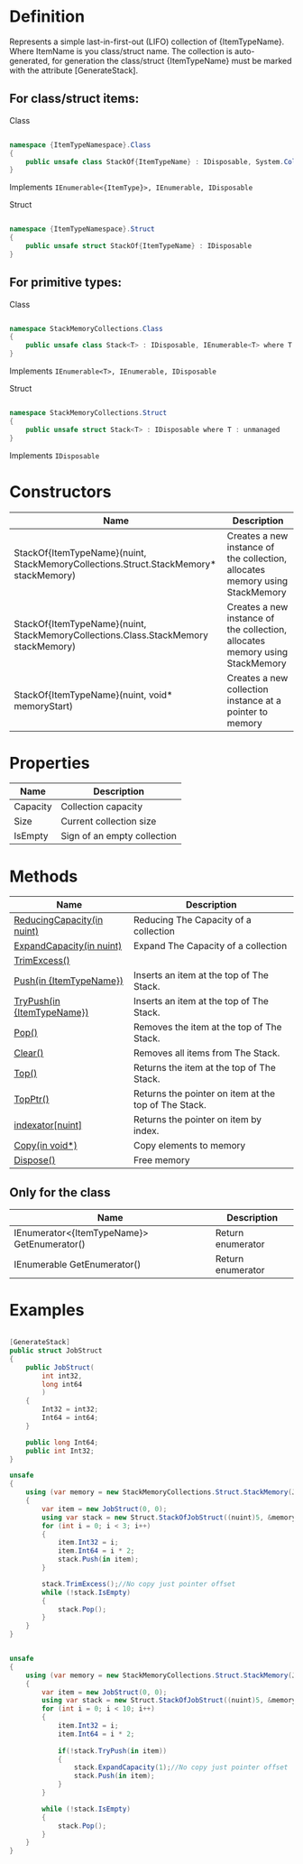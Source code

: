 # Definition
Represents a simple last-in-first-out (LIFO) collection of {ItemTypeName}. Where ItemName is you class/struct name.
The collection is auto-generated, for generation the class/struct {ItemTypeName} must be marked with the attribute [GenerateStack].

## For class/struct items:
Class
```C#

namespace {ItemTypeNamespace}.Class
{
    public unsafe class StackOf{ItemTypeName} : IDisposable, System.Collections.Generic.IEnumerable<{ItemType}>
}

```
Implements
`IEnumerable<{ItemType}>, IEnumerable, IDisposable`

Struct
```C#

namespace {ItemTypeNamespace}.Struct
{
    public unsafe struct StackOf{ItemTypeName} : IDisposable
}

```

## For primitive types:
Class
```C#

namespace StackMemoryCollections.Class
{
    public unsafe class Stack<T> : IDisposable, IEnumerable<T> where T : unmanaged
}

```
Implements
`IEnumerable<T>, IEnumerable, IDisposable`

Struct
```C#

namespace StackMemoryCollections.Struct
{
    public unsafe struct Stack<T> : IDisposable where T : unmanaged
}

```


Implements
`IDisposable`

# Constructors

| Name | Description |
| ------------- | ------------- |
| StackOf{ItemTypeName}(nuint, StackMemoryCollections.Struct.StackMemory* stackMemory)  | Creates a new instance of the collection, allocates memory using StackMemory |
| StackOf{ItemTypeName}(nuint, StackMemoryCollections.Class.StackMemory stackMemory)  | Creates a new instance of the collection, allocates memory using StackMemory |
| StackOf{ItemTypeName}(nuint, void* memoryStart)  | Creates a new collection instance at a pointer to memory |

# Properties

| Name | Description |
| ------------- | ------------- |
| Capacity  | Сollection capacity |
| Size  | Current collection size |
| IsEmpty  | Sign of an empty collection |

# Methods


| Name | Description |
| ------------- | ------------- |
| [ReducingCapacity(in nuint)](https://github.com/SoftStoneDevelop/StackMemoryCollections/blob/main/Documentation/Stack/ReducingCapacity.md)  | Reducing The Capacity of a collection |
| [ExpandCapacity(in nuint)](https://github.com/SoftStoneDevelop/StackMemoryCollections/blob/main/Documentation/Stack/ExpandCapacity.md)  | Expand The Capacity of a collection |
| [TrimExcess()](https://github.com/SoftStoneDevelop/StackMemoryCollections/blob/main/Documentation/Stack/TrimExcess.md)  |  |
| [Push(in {ItemTypeName})](https://github.com/SoftStoneDevelop/StackMemoryCollections/blob/main/Documentation/Stack/Push.md)  | Inserts an item at the top of The Stack. |
| [TryPush(in {ItemTypeName})](https://github.com/SoftStoneDevelop/StackMemoryCollections/blob/main/Documentation/Stack/TryPush.md)  | Inserts an item at the top of The Stack. |
| [Pop()](https://github.com/SoftStoneDevelop/StackMemoryCollections/blob/main/Documentation/Stack/Pop.md)  | Removes the item at the top of The Stack. |
| [Clear()](https://github.com/SoftStoneDevelop/StackMemoryCollections/blob/main/Documentation/Stack/Clear.md)  | Removes all items from The Stack. |
| [Top()](https://github.com/SoftStoneDevelop/StackMemoryCollections/blob/main/Documentation/Stack/Top.md)  | Returns the item at the top of The Stack. |
| [TopPtr()](https://github.com/SoftStoneDevelop/StackMemoryCollections/blob/main/Documentation/Stack/TopPtr.md)  | Returns the pointer on item at the top of The Stack. |
| [indexator[nuint]](https://github.com/SoftStoneDevelop/StackMemoryCollections/blob/main/Documentation/Stack/indexator.md)  | Returns the pointer on item by index. |
| [Copy(in void*)](https://github.com/SoftStoneDevelop/StackMemoryCollections/blob/main/Documentation/Stack/Copy.md)  | Copy elements to memory |
| [Dispose()](https://github.com/SoftStoneDevelop/StackMemoryCollections/blob/main/Documentation/Stack/Dispose.md)  | Free memory |

## Only for the class
| Name | Description |
| ------------- | ------------- |
| IEnumerator<{ItemTypeName}> GetEnumerator()  | Return enumerator |
| IEnumerable GetEnumerator()  | Return enumerator |

# Examples

```C#

[GenerateStack]
public struct JobStruct
{
    public JobStruct(
        int int32,
        long int64
        )
    {
        Int32 = int32;
        Int64 = int64;
    }

    public long Int64;
    public int Int32;
}

unsafe
{
    using (var memory = new StackMemoryCollections.Struct.StackMemory(JobStructHelper.GetSize() * (nuint)5))
    {
        var item = new JobStruct(0, 0);
        using var stack = new Struct.StackOfJobStruct((nuint)5, &memory);
        for (int i = 0; i < 3; i++)
        {
            item.Int32 = i;
            item.Int64 = i * 2;
            stack.Push(in item);
        }

        stack.TrimExcess();//No copy just pointer offset
        while (!stack.IsEmpty)
        {
            stack.Pop();
        }
    }
}

```

```C#

unsafe
{
    using (var memory = new StackMemoryCollections.Struct.StackMemory(JobStructHelper.GetSize() * (nuint)10))
    {
        var item = new JobStruct(0, 0);
        using var stack = new Struct.StackOfJobStruct((nuint)5, &memory);
        for (int i = 0; i < 10; i++)
        {
            item.Int32 = i;
            item.Int64 = i * 2;
            
            if(!stack.TryPush(in item))
            {
                stack.ExpandCapacity(1);//No copy just pointer offset
                stack.Push(in item);
            }
        }

        while (!stack.IsEmpty)
        {
            stack.Pop();
        }
    }
}

```
